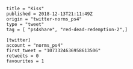 ```
title = "Kiss"
published = 2018-12-13T21:11:49Z
origin = "twitter-norms_ps4"
type = "tweet"
tag = [ "ps4share", "red-dead-redemption-2",]

[twitter]
account = "norms_ps4"
first_tweet = "1073324636958613506"
retweets = 0
favourites = 1
```

<p class='image'><img src='https://mnf.m17s.net/2018/12/13/DuU3EUVWkAAnqVn.jpg' alt=''></p>


